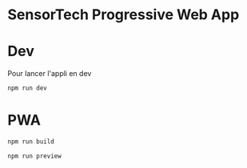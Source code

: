 # SensorTech Progressive Web App

# Dev
Pour lancer l'appli en dev
```bash
npm run dev
```

# PWA
```bash
npm run build
```

```bash
npm run preview
```